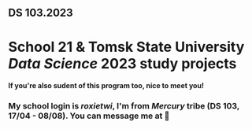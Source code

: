 ## DS 103.2023
# School 21 &amp; Tomsk State University *Data Science* 2023 study projects


#### If you're also sudent of this program too, nice to meet you!
### My school login is *roxietwi*, I'm from *Mercury* tribe (DS 103, 17/04 - 08/08). You can message me at 🚀
